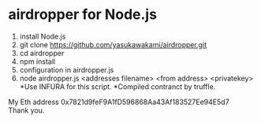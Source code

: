 # airdropper for Node.js
1. install Node.js
2. git clone https://github.com/yasukawakami/airdropper.git
3. cd airdropper
4. npm install
5. configuration in airdropper.js
6. node airdropper.js \<addresses filename\> \<from address\> \<privatekey\>
\*Use INFURA for this script.
\*Compiled contranct by truffle.

My Eth address 0x7821d9feF9A1fD596868Aa43Af183527Ee94E5d7<br />
Thank you.
